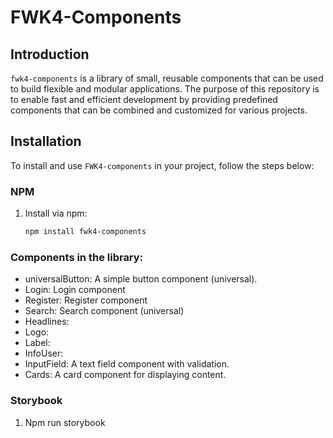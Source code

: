 # FWK4-Components

## Introduction
`fwk4-components` is a library of small, reusable components that can be used to build flexible and modular applications. The purpose of this repository is to enable fast and efficient development by providing predefined components that can be combined and customized for various projects.

## Installation
To install and use `FWK4-components` in your project, follow the steps below:

### NPM
1. Install via npm:
   ```bash
   npm install fwk4-components

###  Components in the library:
* universalButton: A simple button component (universal).
* Login: Login component
* Register: Register component
* Search: Search component (universal)
* Headlines:
* Logo:
* Label:
* InfoUser:
* InputField: A text field component with validation.
* Cards: A card component for displaying content.

### Storybook
1. Npm run storybook
